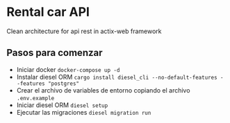 # Rental car API
Clean architecture for api rest in actix-web framework

## Pasos para comenzar

- Iniciar docker `docker-compose up -d`
- Instalar diesel ORM `cargo install diesel_cli --no-default-features --features "postgres"`
- Crear el archivo de variables de entorno copiando el archivo `.env.example`
- Iniciar diesel ORM `diesel setup`
- Ejecutar las migraciones `diesel migration run` 